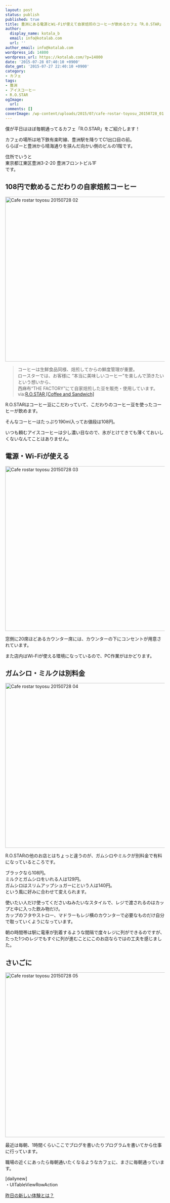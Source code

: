 ```yaml
---
layout: post
status: publish
published: true
title: 豊洲にある電源とWi-Fiが使えて自家焙煎のコーヒーが飲めるカフェ「R.O.STAR」
author:
  display_name: kotala_b
  email: info@kotalab.com
  url: ''
author_email: info@kotalab.com
wordpress_id: 14800
wordpress_url: https://kotalab.com/?p=14800
date: '2015-07-28 07:40:10 +0900'
date_gmt: '2015-07-27 22:40:10 +0900'
category:
- カフェ
tags:
- 豊洲
- アイスコーヒー
- R.O.STAR
ogImage:
  url:
comments: []
coverImage: /wp-content/uploads/2015/07/cafe-rostar-toyosu_20150728_01.jpg
---
```

<p>僕が平日はほぼ毎朝通ってるカフェ「R.O.STAR」をご紹介します！</p>
<p>カフェの場所は地下鉄有楽町線、豊洲駅を降りてC1出口目の前。<br />
ららぽーと豊洲から晴海通りを挟んだ向かい側のビルの1階です。</p>
<p>住所でいうと<br />
東京都江東区豊洲3-2-20 豊洲フロントビル1F<br />
です。</p>
<!--more-->
<h2>108円で飲めるこだわりの自家焙煎コーヒー</h2>
<p><img src="/wp-content/uploads/2015/07/cafe-rostar-toyosu_20150728_02.jpg" alt="Cafe rostar toyosu 20150728 02" width="780" height ="520" class="aligncenter size-large" /></p>
<blockquote><p>コーヒーは生鮮食品同様、焙煎してからの鮮度管理が重要。<br />
ロースターでは、お客様に &ldquo;本当に美味しいコーヒー&rdquo;を楽しんで頂きたいという想いから、<br />
西麻布&ldquo;THE FACTORY&rdquo;にて自家焙煎した豆を販売・使用しています。<br />
via:<a href="http://www.rostar.jp/" target="_blank">R.O.STAR [Coffee and Sandwich]</a></p>
</blockquote>
<p>R.O.STARはコーヒー豆にこだわっていて、こだわりのコーヒー豆を使ったコーヒーが飲めます。</p>
<p>そんなコーヒーはたっぷり190ml入ってお値段は108円。</p>
<p>いつも頼むアイスコーヒーは少し濃い目なので、氷がとけてきても薄くておいしくないなんてことはありません。</p>
<h2>電源・Wi-Fiが使える</h2>
<p><img src="/wp-content/uploads/2015/07/cafe-rostar-toyosu_20150728_03.jpg" alt="Cafe rostar toyosu 20150728 03" width="780" height ="520" class="aligncenter size-large" /></p>
<p>窓側に20席ほどあるカウンター席には、カウンターの下にコンセントが用意されています。</p>
<p>また店内はWi-Fiが使える環境になっているので、PC作業がはかどります。</p>
<h2>ガムシロ・ミルクは別料金</h2>
<p><img src="/wp-content/uploads/2015/07/cafe-rostar-toyosu_20150728_04.jpg" alt="Cafe rostar toyosu 20150728 04" width="780" height ="520" class="aligncenter size-large" /></p>
<p>R.O.STARの他のお店とはちょっと違うのが、ガムシロやミルクが別料金で有料になっているところです。</p>
<p>ブラックなら108円。<br />
ミルクとガムシロをいれる人は129円。<br />
ガムシロはスリムアップシュガーにという人は140円。<br />
という風に好みに合わせて変えられます。</p>
<p>使いたい人だけ使ってくださいねみたいなスタイルで、レジで渡されるのはカップと中に入った飲み物だけ。<br />
カップのフタやストロー、マドラーもレジ横のカウンターで必要なものだけ自分で取っていくようになっています。</p>
<p>朝の時間帯は駅に電車が到着するような間隔で度々レジに列ができるのですが、たった1つのレジでもすぐに列が進むことにこのお店ならではの工夫を感じました。</p>
<h2>さいごに</h2>
<p><img src="/wp-content/uploads/2015/07/cafe-rostar-toyosu_20150728_05.jpg" alt="Cafe rostar toyosu 20150728 05" width="780" height ="520" class="aligncenter size-large" /></p>
<p>最近は毎朝、1時間くらいここでブログを書いたりプログラムを書いてから仕事に行っています。</p>
<p>職場の近くにあったら毎朝通いたくなるようなカフェに、まさに毎朝通っています。</p>
<p>[dailynew]<br />
・UITableViewRowAction</p>
<p><a href="/lets-start-1day1new" title="昨日の新しい体験とは？">昨日の新しい体験とは？</a></p>
<div class="clear"></div>
